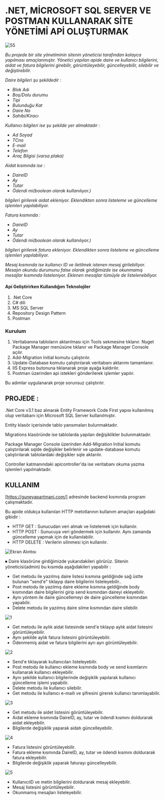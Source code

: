 # .NET, MİCROSOFT SQL SERVER VE POSTMAN KULLANARAK SİTE YÖNETİMİ APİ OLUŞTURMAK
![55](https://github.com/DamlanurG/damlanurguney-finalcase/assets/138982566/8d579c9d-e140-47e7-bddc-5f526a86dfc0)

_Bu projede bir site yönetiminin sitenin yöneticisi tarafından kolayca yapılması amaçlanmıştır. Yönetici yapılan apide daire ve kullanıcı bilgilerini, aidat ve fatura bilgilerini girebilir, görüntüleyebilir, güncelleyebilir, silebilir ve değiştirebilir._

_Daire bilgileri şu şekildedir :_
- _Blok Adı_
- _Boş/Dolu durumu_
- _Tipi_
- _Bulunduğu Kat_
- _Daire No_
- _Sahibi/Kiracı_

_Kullanıcı bilgileri ise şu şekilde yer almaktadır :_ 
- _Ad Soyad_
- _TCno_
- _E-mail_
- _Telefon_
- _Araç Bilgisi (varsa plaka)_

_Aidat kısmında ise :_
- _DaireID_
- _Ay_
- _Tutar_
- _Ödendi mi(boolean olarak kullanılıyor.)_
  
_bilgileri girilerek aidat ekleniyor. Eklendikten sonra listeleme ve güncelleme işlemleri yapılabiliyor._

_Fatura kısmında :_
- _DaireID_
- _Ay_
- _Tutar_
- _Ödendi mi(boolean olarak kullanılıyor.)_
  
_bilgileri girilerek fatura ekleniyor. Eklendikten sonra listeleme ve güncelleme işlemleri yapılabiliyor._

_Mesaj kısmında ise kullanıcı ID ve iletilmek istenen mesaj girilebiliyor. Mesajın okundu durumunu false olarak girdiğimizde ise okunmamış mesajlar kısmında listeleniyor. Eklenen mesajlar tümüyle de listelenebiliyor._

#### Api Geliştirirken Kullandığım Teknolojiler
1. .Net Core
2. C# dili
3. MS SQL Server
4. Repository Design Pattern
5. Postman

### Kurulum 
1. Veritabanına tabloların aktarılması için Tools sekmesine tıklanır. Nuget Package Manager menüsüne tıklanır ve Package Manager Console açılır. 
2. Add-Migration Initial komutu çalıştırılır.
3. Update-Database komutu çalıştırılarak veritabanı aktarımı tamamlanır.
4. IIS Express butonuna tıklanarak proje ayağa kaldırılır.
5. Postman üzerinden api istekleri gönderilerek işlemler yapılır.

Bu adımlar uygulanarak proje sorunsuz çalıştırılır.

## PROJEDE :
.Net Core v3.1 baz alınarak Entity Framework Code First yapısı kullanılmış olup veritabanı için Microsoft SQL Server kullanılmıştır.

Entity klasör içerisinde tablo yansımaları bulunmaktadır. 

Migrations klasöründe ise tablolarda yapılan değişiklikler bulunmaktadır. 

Package Manager Console üzerinden Add-Migration Initial komutu çalıştırılarak sqlde değişikler belirlenir ve update-database komutu çalıştırılarak tablolardaki değişikler sqle aktarılır. 

Controller katmanındaki apicontroller'da ise veritabanı okuma yazma işlemleri yapılmaktadır.




## KULLANIM
[https://guneyapartmani.com/] adresinde backend kısmında program çalışmaktadır.

Bu apide oldukça kullanılan HTTP metotlarının kullanım amaçları aşağıdaki gibidir :
- HTTP GET : Sunucudan veri almak ve listelemek için kullanılır.
- HTTP POST : Sunucuya veri göndermek için kullanılır. Aynı zamanda güncelleme yapmak için de kullanılabilir.
- HTTP DELETE : Verilerin silinmesi için kullanılır.

![Ekran Alıntısı](https://github.com/DamlanurG/damlanurguney-finalcase/assets/138982566/6a1f8dc7-8f76-42ad-b56d-93b634e09192)

⏹ Daire klasörüne girdiğimizde yukarıdakileri görürüz. Sitenin yöneticisi(admin) bu kısımda aşağıdakileri yapabilir :
- Get metodu ile yazılmış daire listesi kısmına geldiğinde sağ üstte bulunan "send'e" tıklayıp daire bilgilerini listeleyebilir..
- Post metodu ile yazılmış daire ekleme kısmına geldiğinde body kısmından daire bilgilerini girip send kısmından daireyi ekleyebilir.
- Aynı yöntem ile daire güncellemeyi de daire güncelleme kısmından yapabilir.
- Delete metodu ile yazılmış daire silme kısmından daire silebilir.

![1](https://github.com/DamlanurG/damlanurguney-finalcase/assets/138982566/ae42abf7-3fbb-446b-aae1-8c78d596280d)

- Get metodu ile aylık aidat listesinde send'e tıklayıp aylık aidat listesini görüntüleyebilir.
- Aynı şekilde aylık fatura listesini görüntüleyebilir.
- Ödenmemiş aidat ve fatura bilgilerini ayrı ayrı görüntüleyebilir.


![2](https://github.com/DamlanurG/damlanurguney-finalcase/assets/138982566/6fb00877-43ca-4b7e-b5fd-b380b1a45ee4)

- Send'e tıklayarak kullanıcıları listeleyebilir.
- Post metodu ile kullanıcı ekleme kısmında body ve send kısımlarını kullanarak kullanıcı ekleyebilir.
- Aynı şekilde kullanıcı bilgilerinde değişiklik yapılarak kullanıcı güncelleme işlemi yapabilir.
- Delete metodu ile kullanıcı silebilir.
- Get metodu ile kullanıcı e-maili ve şifresini girerek kullanıcı tanımlayabilir.

![3](https://github.com/DamlanurG/damlanurguney-finalcase/assets/138982566/666661ae-f2b5-45d6-83df-fa3f551646d7)

- Get metodu ile aidet listesini görüntüleyebilir.
- Aidat ekleme kısmında DaireID, ay, tutar ve ödendi kısmını doldurarak aidat ekleyebilir.
- Bilgilerde değişiklik yaparak aidatı güncelleyebilir.

![4](https://github.com/DamlanurG/damlanurguney-finalcase/assets/138982566/14aebd9a-f2cb-46a5-aa6a-58c0b8f5afdc)

- Fatura listesini görüntüleyebilir.
- Fatura ekleme kısmında DaireID, ay, tutar ve ödendi kısmını doldurarak fatura ekleyebilir.
- Bilgilerde değişiklik yaparak faturayı güncelleyebilir.

![5](https://github.com/DamlanurG/damlanurguney-finalcase/assets/138982566/db3e86dd-ac68-45b0-87ba-7baceb3062b5)

- KullanıcıID ve metin bilgilerini doldurarak mesaj ekleyebilir.
- Mesaj listesini görüntüleyebilir.
- Okunmamış mesajları listeleyebilir.
